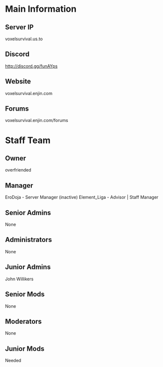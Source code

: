 # Main Information
## Server IP
voxelsurvival.us.to
## Discord
http://discord.gg/funAYps
## Website
voxelsurvival.enjin.com
## Forums
voxelsurvival.enjin.com/forums

# Staff Team

## Owner
overfriended

## Manager
EroDoja - Server Manager (inactive)
Element_Liga - Advisor | Staff Manager 

## Senior Admins
None

## Administrators
None

## Junior Admins
John Willikers

## Senior Mods
None

## Moderators
None

## Junior Mods
Needed
